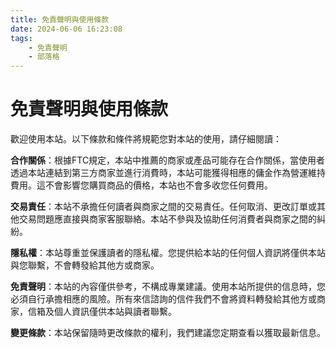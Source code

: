 ```yaml
---
title: 免責聲明與使用條款
date: 2024-06-06 16:23:08
tags:
    - 免責聲明
    - 部落格
---
```


# 免責聲明與使用條款

歡迎使用本站。以下條款和條件將規範您對本站的使用，請仔細閱讀：

**合作關係**：根據FTC規定，本站中推薦的商家或產品可能存在合作關係，當使用者透過本站連結到第三方商家並進行消費時，本站可能獲得相應的傭金作為營運維持費用。這不會影響您購買商品的價格，本站也不會多收您任何費用。

**交易責任**：本站不承擔任何讀者與商家之間的交易責任。任何取消、更改訂單或其他交易問題應直接與商家客服聯絡。本站不參與及協助任何消費者與商家之間的糾紛。

**隱私權**：本站尊重並保護讀者的隱私權。您提供給本站的任何個人資訊將僅供本站與您聯繫，不會轉發給其他方或商家。

**免責聲明**：本站的內容僅供參考，不構成專業建議。使用本站所提供的信息時，您必須自行承擔相應的風險。所有來信諮詢的信件我們不會將資料轉發給其他方或商家，信箱及個人資訊僅供本站與讀者聯繫。

**變更條款**：本站保留隨時更改條款的權利，我們建議您定期查看以獲取最新信息。
